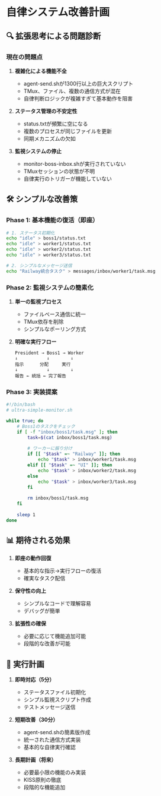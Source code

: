 # 自律システム改善計画

## 🔍 拡張思考による問題診断

### 現在の問題点

1. **複雑化による機能不全**
   - agent-send.shが1300行以上の巨大スクリプト
   - TMux、ファイル、複数の通信方式が混在
   - 自律判断ロジックが複雑すぎて基本動作を阻害

2. **ステータス管理の不安定性**
   - status.txtが頻繁に空になる
   - 複数のプロセスが同じファイルを更新
   - 同期メカニズムの欠如

3. **監視システムの停止**
   - monitor-boss-inbox.shが実行されていない
   - TMuxセッションの状態が不明
   - 自律実行のトリガーが機能していない

## 🛠️ シンプルな改善策

### Phase 1: 基本機能の復活（即座）

```bash
# 1. ステータス初期化
echo "idle" > boss1/status.txt
echo "idle" > worker1/status.txt
echo "idle" > worker2/status.txt
echo "idle" > worker3/status.txt

# 2. シンプルなメッセージ送信
echo "Railway統合タスク" > messages/inbox/worker1/task.msg
```

### Phase 2: 監視システムの簡素化

1. **単一の監視プロセス**
   - ファイルベース通信に統一
   - TMux依存を削除
   - シンプルなポーリング方式

2. **明確な実行フロー**
   ```
   President → Boss1 → Worker
   ↓           ↓        ↓
   指示      分配     実行
   ↓           ↓        ↓
   報告 ← 統括 ← 完了報告
   ```

### Phase 3: 実装提案

```bash
#!/bin/bash
# ultra-simple-monitor.sh

while true; do
    # Boss1のタスクをチェック
    if [ -f "inbox/boss1/task.msg" ]; then
        task=$(cat inbox/boss1/task.msg)
        
        # ワーカーに振り分け
        if [[ "$task" =~ "Railway" ]]; then
            echo "$task" > inbox/worker1/task.msg
        elif [[ "$task" =~ "UI" ]]; then
            echo "$task" > inbox/worker2/task.msg
        else
            echo "$task" > inbox/worker3/task.msg
        fi
        
        rm inbox/boss1/task.msg
    fi
    
    sleep 1
done
```

## 📊 期待される効果

1. **即座の動作回復**
   - 基本的な指示→実行フローの復活
   - 確実なタスク配信

2. **保守性の向上**
   - シンプルなコードで理解容易
   - デバッグが簡単

3. **拡張性の確保**
   - 必要に応じて機能追加可能
   - 段階的な改善が可能

## 🎯 実行計画

1. **即時対応（5分）**
   - ステータスファイル初期化
   - シンプル監視スクリプト作成
   - テストメッセージ送信

2. **短期改善（30分）**
   - agent-send.shの簡素版作成
   - 統一された通信方式実装
   - 基本的な自律実行確認

3. **長期計画（将来）**
   - 必要最小限の機能のみ実装
   - KISS原則の徹底
   - 段階的な機能追加